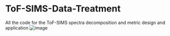 # ToF-SIMS-Data-Treatment
All the code for the ToF-SIMS spectra decomposition and metric design and application 
![image](https://github.com/user-attachments/assets/d884f7ee-d3bc-4f6d-a611-c4a3be7295eb)
